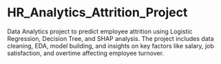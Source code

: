 # HR_Analytics_Attrition_Project
Data Analytics project to predict employee attrition using Logistic Regression, Decision Tree, and SHAP analysis. The project includes data cleaning, EDA, model building, and insights on key factors like salary, job satisfaction, and overtime affecting employee turnover.

